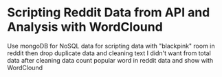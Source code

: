 # Scripting Reddit Data from API and Analysis with WordClound

Use mongoDB for NoSQL data for scripting data with "blackpink" room in reddit then drop duplicate data and cleaning text I didn't want from total data after cleaning data count popular word in reddit data and show with WordClound
 